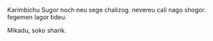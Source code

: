 Karimbichu
Sugor noch neu sege chalizog. nevereu cali nago shogor. fegemen lagor tideu. 

Mikadu, soko sharik. 
